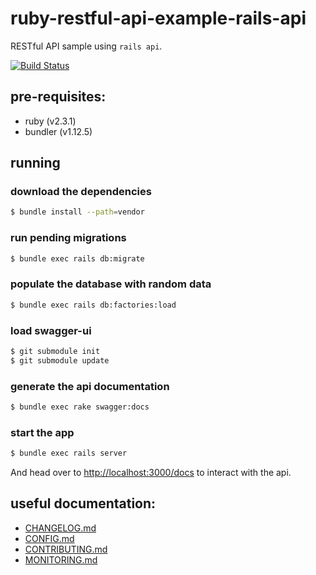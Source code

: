 # ruby-restful-api-example-rails-api
RESTful API sample using `rails api`.

[![Build Status](https://travis-ci.org/marioluan/ruby-restful-api-example-rails-api.svg?branch=master)](https://travis-ci.org/marioluan/ruby-restful-api-example-rails-api)

## pre-requisites:
- ruby (v2.3.1)
- bundler (v1.12.5)

## running
### download the dependencies
```bash
$ bundle install --path=vendor
```

### run pending migrations
```bash
$ bundle exec rails db:migrate
```

### populate the database with random data
```bash
$ bundle exec rails db:factories:load
```

### load swagger-ui
```bash
$ git submodule init
$ git submodule update
```

### generate the api documentation
```bash
$ bundle exec rake swagger:docs
```

### start the app
```bash
$ bundle exec rails server
```

And head over to [http://localhost:3000/docs](http://localhost:3000/docs) to
interact with the api.

## useful documentation:
- [CHANGELOG.md](./CHANGELOG.md)
- [CONFIG.md](./CONFIG.md)
- [CONTRIBUTING.md](./CONTRIBUTING.md)
- [MONITORING.md](./MONITORING.md)
